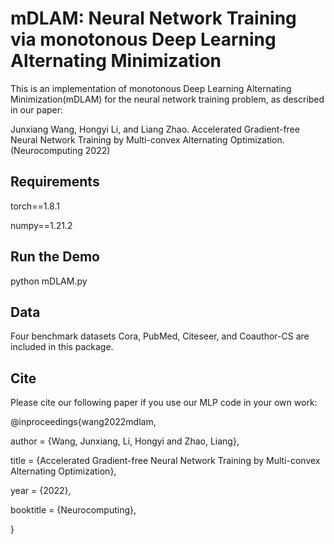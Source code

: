 # mDLAM: Neural Network Training via monotonous Deep Learning Alternating Minimization 
This is an implementation of monotonous Deep Learning Alternating Minimization(mDLAM) for the neural network training problem, as described in our paper:

Junxiang Wang, Hongyi Li, and Liang Zhao. Accelerated Gradient-free Neural Network Training by Multi-convex Alternating Optimization. (Neurocomputing 2022)


##  Requirements



torch==1.8.1

numpy==1.21.2


## Run the Demo

python mDLAM.py


## Data


Four benchmark datasets Cora, PubMed, Citeseer, and Coauthor-CS are included in this package.


## Cite


Please cite our following paper if you use our MLP code in your own work:

@inproceedings{wang2022mdlam,

author = {Wang, Junxiang, Li, Hongyi and Zhao, Liang},

title = {Accelerated Gradient-free Neural Network Training by Multi-convex Alternating Optimization},

year = {2022},

booktitle = {Neurocomputing},

}
